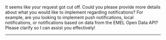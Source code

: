 It seems like your request got cut off. Could you please provide more details about what you would like to implement regarding notifications? For example, are you looking to implement push notifications, local notifications, or notifications based on data from the EMEL Open Data API? Please clarify so I can assist you effectively!

---

